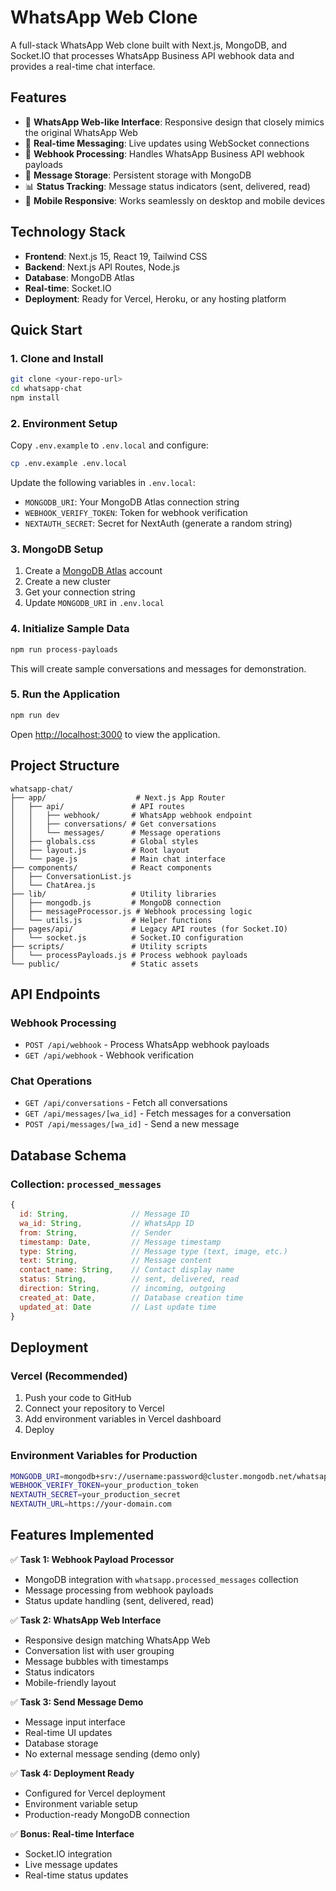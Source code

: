 # WhatsApp Web Clone

A full-stack WhatsApp Web clone built with Next.js, MongoDB, and Socket.IO that processes WhatsApp Business API webhook data and provides a real-time chat interface.

## Features

- 📱 **WhatsApp Web-like Interface**: Responsive design that closely mimics the original WhatsApp Web
- 🔄 **Real-time Messaging**: Live updates using WebSocket connections
- 📨 **Webhook Processing**: Handles WhatsApp Business API webhook payloads
- 💾 **Message Storage**: Persistent storage with MongoDB
- 📊 **Status Tracking**: Message status indicators (sent, delivered, read)
- 📱 **Mobile Responsive**: Works seamlessly on desktop and mobile devices

## Technology Stack

- **Frontend**: Next.js 15, React 19, Tailwind CSS
- **Backend**: Next.js API Routes, Node.js
- **Database**: MongoDB Atlas
- **Real-time**: Socket.IO
- **Deployment**: Ready for Vercel, Heroku, or any hosting platform

## Quick Start

### 1. Clone and Install

```bash
git clone <your-repo-url>
cd whatsapp-chat
npm install
```

### 2. Environment Setup

Copy `.env.example` to `.env.local` and configure:

```bash
cp .env.example .env.local
```

Update the following variables in `.env.local`:

- `MONGODB_URI`: Your MongoDB Atlas connection string
- `WEBHOOK_VERIFY_TOKEN`: Token for webhook verification
- `NEXTAUTH_SECRET`: Secret for NextAuth (generate a random string)

### 3. MongoDB Setup

1. Create a [MongoDB Atlas](https://www.mongodb.com/cloud/atlas) account
2. Create a new cluster
3. Get your connection string
4. Update `MONGODB_URI` in `.env.local`

### 4. Initialize Sample Data

```bash
npm run process-payloads
```

This will create sample conversations and messages for demonstration.

### 5. Run the Application

```bash
npm run dev
```

Open [http://localhost:3000](http://localhost:3000) to view the application.

## Project Structure

```
whatsapp-chat/
├── app/                    # Next.js App Router
│   ├── api/               # API routes
│   │   ├── webhook/       # WhatsApp webhook endpoint
│   │   ├── conversations/ # Get conversations
│   │   └── messages/      # Message operations
│   ├── globals.css        # Global styles
│   ├── layout.js          # Root layout
│   └── page.js            # Main chat interface
├── components/            # React components
│   ├── ConversationList.js
│   └── ChatArea.js
├── lib/                   # Utility libraries
│   ├── mongodb.js         # MongoDB connection
│   ├── messageProcessor.js # Webhook processing logic
│   └── utils.js           # Helper functions
├── pages/api/             # Legacy API routes (for Socket.IO)
│   └── socket.js          # Socket.IO configuration
├── scripts/               # Utility scripts
│   └── processPayloads.js # Process webhook payloads
└── public/                # Static assets
```

## API Endpoints

### Webhook Processing
- `POST /api/webhook` - Process WhatsApp webhook payloads
- `GET /api/webhook` - Webhook verification

### Chat Operations
- `GET /api/conversations` - Fetch all conversations
- `GET /api/messages/[wa_id]` - Fetch messages for a conversation
- `POST /api/messages/[wa_id]` - Send a new message

## Database Schema

### Collection: `processed_messages`

```javascript
{
  id: String,              // Message ID
  wa_id: String,           // WhatsApp ID
  from: String,            // Sender
  timestamp: Date,         // Message timestamp
  type: String,            // Message type (text, image, etc.)
  text: String,            // Message content
  contact_name: String,    // Contact display name
  status: String,          // sent, delivered, read
  direction: String,       // incoming, outgoing
  created_at: Date,        // Database creation time
  updated_at: Date         // Last update time
}
```

## Deployment

### Vercel (Recommended)

1. Push your code to GitHub
2. Connect your repository to Vercel
3. Add environment variables in Vercel dashboard
4. Deploy

### Environment Variables for Production

```bash
MONGODB_URI=mongodb+srv://username:password@cluster.mongodb.net/whatsapp
WEBHOOK_VERIFY_TOKEN=your_production_token
NEXTAUTH_SECRET=your_production_secret
NEXTAUTH_URL=https://your-domain.com
```

## Features Implemented

✅ **Task 1: Webhook Payload Processor**
- MongoDB integration with `whatsapp.processed_messages` collection
- Message processing from webhook payloads
- Status update handling (sent, delivered, read)

✅ **Task 2: WhatsApp Web Interface**
- Responsive design matching WhatsApp Web
- Conversation list with user grouping
- Message bubbles with timestamps
- Status indicators
- Mobile-friendly layout

✅ **Task 3: Send Message Demo**
- Message input interface
- Real-time UI updates
- Database storage
- No external message sending (demo only)

✅ **Task 4: Deployment Ready**
- Configured for Vercel deployment
- Environment variable setup
- Production-ready MongoDB connection

✅ **Bonus: Real-time Interface**
- Socket.IO integration
- Live message updates
- Real-time status updates
